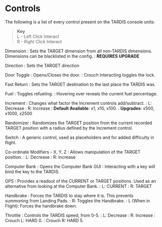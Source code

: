# Controls

The following is a list of every control present on the TARDIS console units:

> **Key**<br/>
> L - Left Click Interact <br/>
> R - Right Click Interact

Dimension
: Sets the TARGET dimension from all non-TARDIS dimensions. Dimensions can be blacklisted in the config.
: **REQUIRES UPGRADE**

Direction
: Sets the TARGET direction

Door Toggle
: Opens/Closes the door.
: Crouch Interacting toggles the lock.

Fast Return
: Sets the TARGET destination to the last place the TARDIS was.

Fuel
: Toggles refueling.
: Hovering over reveals the current fuel percentage.

Increment
: Changes what factor the Increment controls add/subtract.
: L: Decrease
: R: Increase
: **Default Available**: x1, x10, x100.
: **Upgrades**: x500, x1000, x2500

Randomizer
: Randomizes the TARGET position from the current recorded TARGET position with a radius defined by the Increment control.

Switch
: A generic control, used as placeholders and for added difficulty in flight.

Co-ordinate Modifiers - X, Y, Z
: Allows manipulation of the TARGET position.
: L: Decrease
: R: Increase

Computer Bank
: Opens the Computer Bank GUI
: Interacting with a key will bind the key to the TARDIS.

GPS
: Provides a readout of the CURRENT or TARGET positions. Used as an alternative from looking at the Computer Bank.
: L: CURRENT
: R: TARGET

Handbrake
: Forces the TARDIS to stay where it is. This prevents summoning from Landing Pads.
: R: Toggles the Handbrake.
: L (When in Flight): Forces the handbrake down.

Throttle
: Controls the TARDIS speed, from 0-5.
: L: Decrease
: R: Increase
: Crouch L: HARD 0.
: Crouch R: HARD 5.
